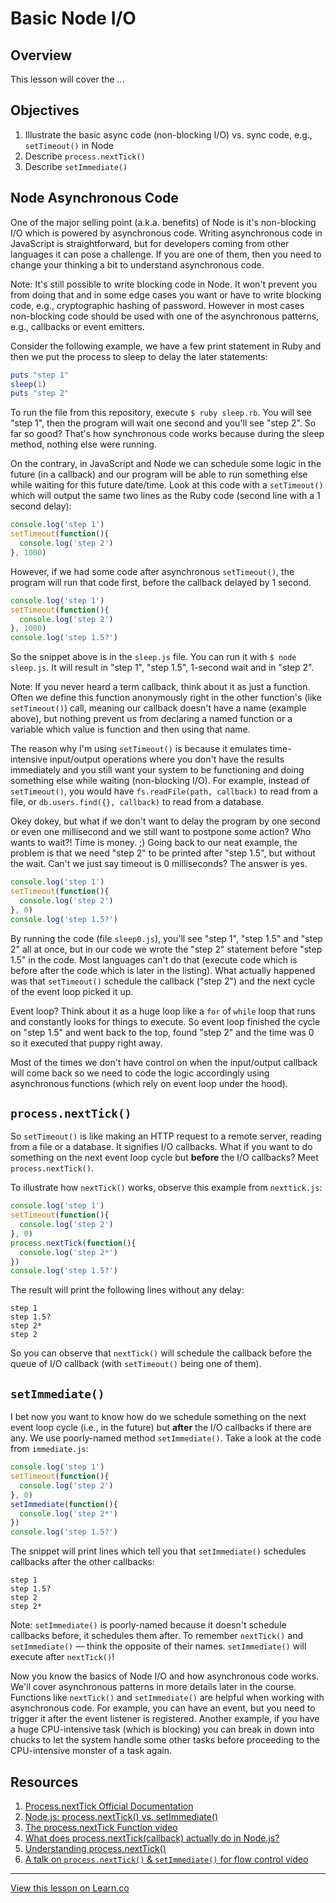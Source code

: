 # Basic Node I/O

## Overview

This lesson will cover the ...

## Objectives

1. Illustrate the basic async code (non-blocking I/O) vs. sync code, e.g., `setTimeout()` in Node
1. Describe `process.nextTick()`
2. Describe `setImmediate()`

## Node Asynchronous Code

One of the major selling point (a.k.a. benefits) of Node is it's non-blocking I/O which is powered by asynchronous code. Writing asynchronous code in JavaScript is straightforward, but for developers coming from other languages it can pose a challenge. If you are one of them, then you need to change your thinking a bit to understand asynchronous code.

Note: It's still possible to write blocking code in Node. It won't prevent you from doing that and in some edge cases you want or have to write blocking code, e.g., cryptographic hashing of password. However in most cases non-blocking code should be used with one of the asynchronous patterns, e.g., callbacks or event emitters.

Consider the following example, we have a few print statement in Ruby and then we put the process to sleep to delay the later statements:

```ruby
puts "step 1"
sleep(1)
puts "step 2"
```

To run the file from this repository, execute `$ ruby sleep.rb`. You will see "step 1", then the program will wait one second and you'll see "step 2". So far so good? That's how synchronous code works because during the sleep method, nothing else were running. 

On the contrary, in JavaScript and Node we can schedule some logic in the future (in a callback) and our program will be able to run something else while waiting for this future date/time. Look at this code with a `setTimeout()` which will output the same two lines as the Ruby code (second line with a 1 second delay):

```js
console.log('step 1')
setTimeout(function(){
  console.log('step 2')
}, 1000)
```

However, if we had some code after asynchronous `setTimeout()`, the program will run that code first, before the callback delayed by 1 second. 

```js
console.log('step 1')
setTimeout(function(){
  console.log('step 2')
}, 1000)
console.log('step 1.5?')
```

So the snippet above is in the `sleep.js` file. You can run it with `$ node sleep.js`. It will result in "step 1", "step 1.5", 1-second wait and in "step 2". 

Note: If you never heard a term callback, think about it as just a function. Often we define this function anonymously right in the other function's (like `setTimeout()`) call, meaning our callback doesn't have a name (example above), but nothing prevent us from declaring a named function or a variable which value is function and then using that name.

The reason why I'm using `setTimeout()` is because it emulates time-intensive input/output operations where you don't have the results immediately and you still want your system to be functioning and doing something else while waiting (non-blocking I/O). For example, instead of `setTimeout()`, you would have `fs.readFile(path, callback)` to read from a file, or `db.users.find({}, callback)` to read from a database.



Okey dokey, but what if we don't want to delay the program by one second or even one millisecond and we still want to postpone some action? Who wants to wait?! Time is money. ;)
Going back to our neat example, the problem is that we need "step 2" to be printed after "step 1.5", but without the wait. Can't we just say timeout is 0 milliseconds? The answer is yes.

```js
console.log('step 1')
setTimeout(function(){
  console.log('step 2')
}, 0)
console.log('step 1.5?')
```

By running the code (file `sleep0.js`), you'll see "step 1", "step 1.5" and "step 2" all at once, but in our code we wrote the "step 2" statement before "step 1.5" in the code. Most languages can't do that (execute code which is before after the code which is later in the listing). What actually happened was that `setTimeout()` schedule the callback ("step 2") and the next cycle of the event loop picked it up. 

Event loop? Think about it as a huge loop like a `for` of `while` loop that runs and constantly looks for things to execute. So event loop finished the cycle on "step 1.5" and went back to the top, found "step 2" and the time was 0 so it executed that puppy right away.

Most of the times we don't have control on when the input/output callback will come back so we need to code the logic accordingly using asynchronous functions (which rely on event loop under the hood).


## `process.nextTick()`

So `setTimeout()` is like making an HTTP request to a remote server, reading from a file or a database. It signifies I/O callbacks. What if you want to do something on the next event loop cycle but **before** the I/O callbacks? Meet `process.nextTick()`. 

To illustrate how `nextTick()` works, observe this example from `nexttick.js`:

```js
console.log('step 1')
setTimeout(function(){
  console.log('step 2')
}, 0)
process.nextTick(function(){
  console.log('step 2*')
})
console.log('step 1.5?')
```

The result will print the following lines without any delay: 

```
step 1
step 1.5?
step 2*
step 2
```

So you can observe that `nextTick()` will schedule the callback before the queue of I/O callback (with `setTimeout()` being one of them).

## `setImmediate()`

I bet now you want to know how do we schedule something on the next event loop cycle (i.e., in the future) but **after** the I/O callbacks if there are any. We use poorly-named method `setImmediate()`. Take a look at the code from `immediate.js`:

```js
console.log('step 1')
setTimeout(function(){
  console.log('step 2')
}, 0)
setImmediate(function(){
  console.log('step 2*')
})
console.log('step 1.5?')
```

The snippet will print lines which tell you that `setImmediate()` schedules callbacks after the other callbacks:

```
step 1
step 1.5?
step 2
step 2*
```

Note: `setImmediate()` is poorly-named because it doesn't schedule callbacks before, it schedules them after. To remember `nextTick()` and `setImmediate()` — think the opposite of their names. `setImmediate()` will execute after `nextTick()`!

Now you know the basics of Node I/O and how asynchronous code works. We'll cover asynchronous patterns in more details later in the course. Functions like `nextTick()` and `setImmediate()` are helpful when working with asynchronous code. For example, you can have an event, but you need to trigger it after the event listener is registered. Another example, if you have a huge CPU-intensive task (which is blocking) you can break in down into chucks to let the system handle some other tasks before proceeding to the CPU-intensive monster of a task again.

## Resources

1. [Process.nextTick Official Documentation](https://nodejs.org/api/process.html#process_process_nexttick_callback_arg)
1. [Node.js: process.nextTick() vs. setImmediate()](http://becausejavascript.com/node-js-process-nexttick-vs-setimmediate)
1. [The process.nextTick Function video](https://www.youtube.com/watch?v=-niA5XOlCWI)
2. [What does process.nextTick(callback) actually do in Node.js?](https://www.quora.com/What-does-process-nextTick-callback-actually-do-in-Node-js)
3. [Understanding process.nextTick()](http://howtonode.org/understanding-process-next-tick)
4. [A talk on `process.nextTick()` & `setImmediate()` for flow control video](https://www.youtube.com/watch?v=aqyv_FMp0n8)


---

<a href='https://learn.co/lessons/node-io' data-visibility='hidden'>View this lesson on Learn.co</a>

